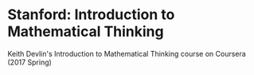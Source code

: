 # Stanford: Introduction to Mathematical Thinking
Keith Devlin's Introduction to Mathematical Thinking course on Coursera (2017 Spring)
